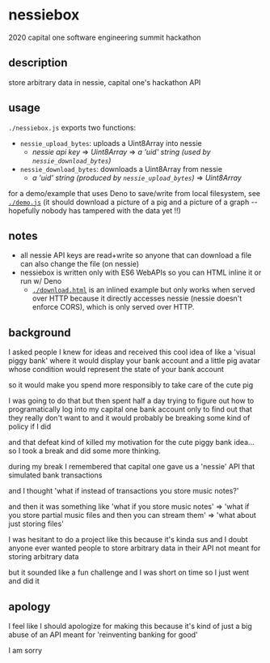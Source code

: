 nessiebox
==========
2020 capital one software engineering summit hackathon

description
------------
store arbitrary data in nessie, capital one's hackathon API

usage
------
`./nessiebox.js` exports two functions:
- `nessie_upload_bytes`: uploads a Uint8Array into nessie
	- *nessie api key* => *Uint8Array* => *a 'uid' string (used by `nessie_download_bytes`)*
- `nessie_download_bytes`: downloads a Uint8Array from nessie
	- *a 'uid' string (produced by `nessie_upload_bytes`)* => *Uint8Array*

for a demo/example that uses Deno to save/write from local filesystem, see [`./demo.js`](./demo.js) (it should download a picture of a pig and a picture of a graph -- hopefully nobody has tampered with the data yet !!)

notes
------
- all nessie API keys are read+write so anyone that can download a file can also change the file (on nessie)
- nessiebox is written only with ES6 WebAPIs so you can HTML inline it or run w/ Deno
	- [`./download.html`](./download.html) is an inlined example but only works when served over HTTP because it directly accesses nessie (nessie doesn't enforce CORS), which is only served over HTTP.

background
-----------
I asked people I knew for ideas and received this cool idea of like a 'visual piggy bank' where it would display your bank account and a little pig avatar whose condition would represent the state of your bank account

so it would make you spend more responsibly to take care of the cute pig

I was going to do that but then spent half a day trying to figure out how to programatically log into my capital one bank account only to find out that they really don't want to and it would probably be breaking some kind of policy if I did

and that defeat kind of killed my motivation for the cute piggy bank idea... so I took a break and did some more thinking.

during my break I remembered that capital one gave us a 'nessie' API that simulated bank transactions

and I thought 'what if instead of transactions you store music notes?'

and then it was something like 'what if you store music notes' => 'what if you store partial music files and then you can stream them' => 'what about just storing files'

I was hesitant to do a project like this because it's kinda sus and I doubt anyone ever wanted people to store arbitrary data in their API not meant for storing arbitrary data

but it sounded like a fun challenge and I was short on time so I just went and did it

apology
--------
I feel like I should apologize for making this because it's kind of just a big abuse of an API meant for 'reinventing banking for good'

I am sorry